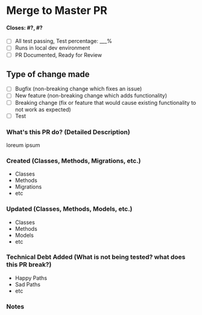 # Merge to Master PR

#### Closes: #?, #?

- [ ] All test passing, Test percentage: ___%
- [ ] Runs in local dev environment
- [ ] PR Documented, Ready for Review

## Type of change made

- [ ] Bugfix (non-breaking change which fixes an issue)
- [ ] New feature (non-breaking change which adds functionality)
- [ ] Breaking change (fix or feature that would cause existing functionality to not work as expected)
- [ ] Test

### What's this PR do? (Detailed Description)

  loreum ipsum 

### Created (Classes, Methods, Migrations, etc.)

- Classes
- Methods
- Migrations
- etc

### Updated (Classes, Methods, Models, etc.)

- Classes
- Methods
- Models
- etc

### Technical Debt Added (What is not being tested? what does this PR break?)

- Happy Paths
- Sad Paths
- etc

### Notes
